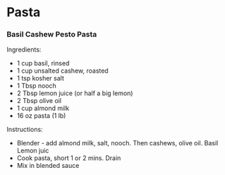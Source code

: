 # Pasta

### Basil Cashew Pesto Pasta
Ingredients:
- 1 cup basil, rinsed
- 1 cup unsalted cashew, roasted
- 1 tsp kosher salt
- 1 Tbsp nooch
- 2 Tbsp lemon juice (or half a big lemon)
- 2 Tbsp olive oil
- 1 cup almond milk
- 16 oz pasta (1 lb)

Instructions:
- Blender - add almond milk, salt, nooch.
Then cashews, olive oil.
Basil
Lemon juic
- Cook pasta, short 1 or 2 mins.  Drain
- Mix in blended sauce
